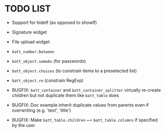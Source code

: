 TODO LIST
=========
* Support for hideIf (as opposed to showIf)
* Signature widget
* File upload widget
* `batt_number.between`
* `batt_object.sameAs` (for passwords)
* `batt_object.choices` (to constrain items to a preselected list)
* `batt_object.re` (constrain RegExp)


* BUGFIX: `batt_container` and `batt_container_splitter` virtually re-create children but not duplicate them like `batt_table` does
* BUGFIX: Doc example inherit duplicate values from parents even if overwriting (e.g. 'text', 'title')
* BUGFIX: Make `batt_table.children` ~= `batt_table.columns` if specified by the user
